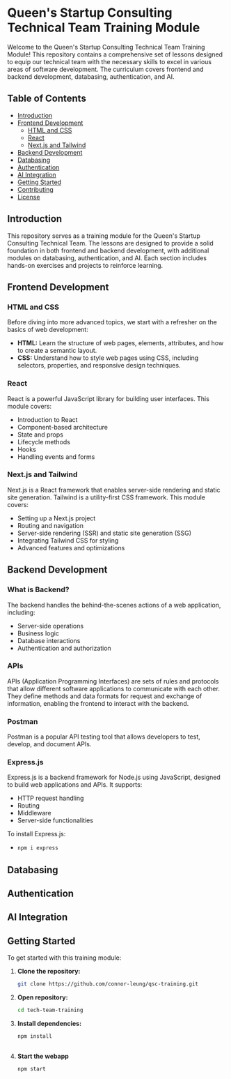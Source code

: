 # Queen's Startup Consulting Technical Team Training Module

Welcome to the Queen's Startup Consulting Technical Team Training Module! This repository contains a comprehensive set of lessons designed to equip our technical team with the necessary skills to excel in various areas of software development. The curriculum covers frontend and backend development, databasing, authentication, and AI.

## Table of Contents

- [Introduction](#introduction)
- [Frontend Development](#frontend-development)
  - [HTML and CSS](#html-and-css)
  - [React](#react)
  - [Next.js and Tailwind](#nextjs-and-tailwind)
- [Backend Development](#backend-development)
- [Databasing](#databasing)
- [Authentication](#authentication)
- [AI Integration](#ai-integration)
- [Getting Started](#getting-started)
- [Contributing](#contributing)
- [License](#license)

## Introduction

This repository serves as a training module for the Queen's Startup Consulting Technical Team. The lessons are designed to provide a solid foundation in both frontend and backend development, with additional modules on databasing, authentication, and AI. Each section includes hands-on exercises and projects to reinforce learning.

## Frontend Development

### HTML and CSS

Before diving into more advanced topics, we start with a refresher on the basics of web development:

- **HTML:** Learn the structure of web pages, elements, attributes, and how to create a semantic layout.
- **CSS:** Understand how to style web pages using CSS, including selectors, properties, and responsive design techniques.

### React

React is a powerful JavaScript library for building user interfaces. This module covers:

- Introduction to React
- Component-based architecture
- State and props
- Lifecycle methods
- Hooks
- Handling events and forms

### Next.js and Tailwind

Next.js is a React framework that enables server-side rendering and static site generation. Tailwind is a utility-first CSS framework. This module covers:

- Setting up a Next.js project
- Routing and navigation
- Server-side rendering (SSR) and static site generation (SSG)
- Integrating Tailwind CSS for styling
- Advanced features and optimizations

## Backend Development

### What is Backend?

The backend handles the behind-the-scenes actions of a web application, including:

- Server-side operations
- Business logic
- Database interactions
- Authentication and authorization

### APIs

APIs (Application Programming Interfaces) are sets of rules and protocols that allow different software applications to communicate with each other. They define methods and data formats for request and exchange of information, enabling the frontend to interact with the backend.

### Postman

Postman is a popular API testing tool that allows developers to test, develop, and document APIs.

### Express.js

Express.js is a backend framework for Node.js using JavaScript, designed to build web applications and APIs. It supports:

- HTTP request handling
- Routing
- Middleware
- Server-side functionalities

To install Express.js:
- ```bash
  npm i express


## Databasing

## Authentication

## AI Integration

## Getting Started

To get started with this training module:

1. **Clone the repository:**
   ```bash
   git clone https://github.com/connor-leung/qsc-training.git

2. **Open repository:**
   ```bash
   cd tech-team-training

3. **Install dependencies:**
   ```bash
   npm install
  
4. **Start the webapp**
   ```bash
   npm start
